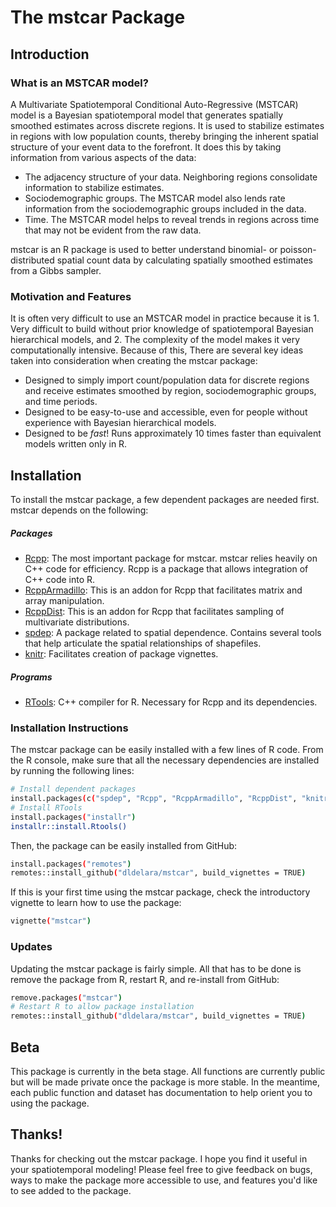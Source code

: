 # The mstcar Package
## Introduction
### What is an MSTCAR model?

A Multivariate Spatiotemporal Conditional Auto-Regressive (MSTCAR) model is a Bayesian spatiotemporal model that generates spatially smoothed estimates across discrete regions. It is used to stabilize estimates in regions with low population counts, thereby bringing the inherent spatial structure of your event data to the forefront. It does this by taking information from various aspects of the data:
- The adjacency structure of your data. Neighboring regions consolidate information to stabilize estimates.
- Sociodemographic groups. The MSTCAR model also lends rate information from the sociodemographic groups included in the data.
- Time. The MSTCAR model helps to reveal trends in regions across time that may not be evident from the raw data.

mstcar is an R package is used to better understand binomial- or poisson-distributed spatial count data by calculating spatially smoothed estimates from a Gibbs sampler.

### Motivation and Features

It is often very difficult to use an MSTCAR model in practice because it is 1. Very difficult to build without prior knowledge of spatiotemporal Bayesian hierarchical models, and 2. The complexity of the model makes it very computationally intensive. Because of this, There are several key ideas taken into consideration when creating the mstcar package:

- Designed to simply import count/population data for discrete regions and receive estimates smoothed by region, sociodemographic groups, and time periods.
- Designed to be easy-to-use and accessible, even for people without experience with Bayesian hierarchical models.
- Designed to be *fast*! Runs approximately 10 times faster than equivalent models written only in R.

## Installation

To install the mstcar package, a few dependent packages are needed first. mstcar depends on the following:

##### Packages
- [Rcpp](https://cran.r-project.org/package=Rcpp): The most important package for mstcar. mstcar relies heavily on C++ code for efficiency. Rcpp is a package that allows integration of C++ code into R.
- [RcppArmadillo](https://cran.r-project.org/package=RcppArmadillo): This is an addon for Rcpp that facilitates matrix and array manipulation.
- [RcppDist](https://cran.r-project.org/package=RcppDist): This is an addon for Rcpp that facilitates sampling of multivariate distributions.
- [spdep](https://cran.r-project.org/package=spdep): A package related to spatial dependence. Contains several tools that help articulate the spatial relationships of shapefiles.
- [knitr](https://cran.r-project.org/package=knitr): Facilitates creation of package vignettes.
##### Programs
- [RTools](https://cran.r-project.org/bin/windows/Rtools/): C++ compiler for R. Necessary for Rcpp and its dependencies.

### Installation Instructions
The mstcar package can be easily installed with a few lines of R code. From the R console, make sure that all the necessary dependencies are installed by running the following lines:

```sh
# Install dependent packages
install.packages(c("spdep", "Rcpp", "RcppArmadillo", "RcppDist", "knitr"))
# Install RTools
install.packages("installr")
installr::install.Rtools()
```
Then, the package can be easily installed from GitHub:
```sh
install.packages("remotes")
remotes::install_github("dldelara/mstcar", build_vignettes = TRUE)
```
If this is your first time using the mstcar package, check the introductory vignette to learn how to use the package:
```sh
vignette("mstcar")
```

### Updates
Updating the mstcar package is fairly simple. All that has to be done is remove the package from R, restart R, and re-install from GitHub:
```sh
remove.packages("mstcar")
# Restart R to allow package installation
remotes::install_github("dldelara/mstcar", build_vignettes = TRUE)
```

## Beta
This package is currently in the beta stage. All functions are currently public but will be made private once the package is more stable. In the meantime, each public function and dataset has documentation to help orient you to using the package.

## Thanks!
Thanks for checking out the mstcar package. I hope you find it useful in your spatiotemporal modeling! Please feel free to give feedback on bugs, ways to make the package more accessible to use, and features you'd like to see added to the package.
